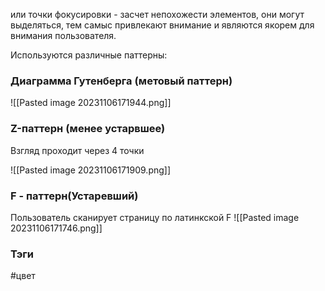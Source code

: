 или точки фокусировки - засчет непохожести элементов, они могут выделяться, тем самыс привлекают внимание и являются якорем для внимания пользователя.

Используются различные паттерны: 

### Диаграмма Гутенберга (метовый паттерн)

![[Pasted image 20231106171944.png]]



### Z-паттерн (менее устарвшее)

Взгляд проходит через 4 точки

![[Pasted image 20231106171909.png]]


### F - паттерн(Устаревший)

Пользователь сканирует страницу по латинкской  F
![[Pasted image 20231106171746.png]]


### Тэги
#цвет